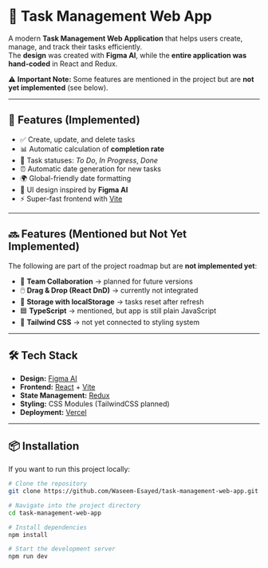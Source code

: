 # 📝 Task Management Web App

A modern **Task Management Web Application** that helps users create, manage, and track their tasks efficiently.  
The **design** was created with **Figma AI**, while the **entire application was hand-coded** in React and Redux.

⚠️ **Important Note:** Some features are mentioned in the project but are **not yet implemented** (see below).

---

## 🚀 Features (Implemented)

- ✅ Create, update, and delete tasks
- 📊 Automatic calculation of **completion rate**
- 📂 Task statuses: _To Do_, _In Progress_, _Done_
- ⏰ Automatic date generation for new tasks
- 🌍 Global-friendly date formatting
- 🎨 UI design inspired by **Figma AI**
- ⚡️ Super-fast frontend with [Vite](https://vitejs.dev/)

---

## 🔜 Features (Mentioned but Not Yet Implemented)

The following are part of the project roadmap but are **not implemented yet**:

- 👥 **Team Collaboration** → planned for future versions
- 🖱️ **Drag & Drop (React DnD)** → currently not integrated
- 💾 **Storage with localStorage** → tasks reset after refresh
- 🟦 **TypeScript** → mentioned, but app is still plain JavaScript
- 🎨 **Tailwind CSS** → not yet connected to styling system

---

## 🛠️ Tech Stack

- **Design:** [Figma AI](https://www.figma.com/ai/)
- **Frontend:** [React](https://react.dev/) + [Vite](https://vitejs.dev/)
- **State Management:** [Redux](https://redux.js.org/)
- **Styling:** CSS Modules (TailwindCSS planned)
- **Deployment:** [Vercel](https://vercel.com/)

---

## 📦 Installation

If you want to run this project locally:

```bash
# Clone the repository
git clone https://github.com/Waseem-Esayed/task-management-web-app.git

# Navigate into the project directory
cd task-management-web-app

# Install dependencies
npm install

# Start the development server
npm run dev
```
